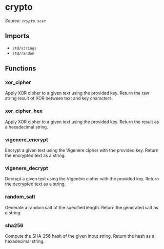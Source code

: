 # crypto

*Source: `crypto.scar`*

## Imports

- `std/strings`
- `std/random`

## Functions

### xor_cipher

Apply XOR cipher to a given text using the provided key.
Return the raw string result of XOR between text and key characters.

### xor_cipher_hex

Apply XOR cipher to a given text using the provided key.
Return the result as a hexadecimal string.

### vigenere_encrypt

Encrypt a given text using the Vigenère cipher with the provided key.
Return the encrypted text as a string.

### vigenere_decrypt

Decrypt a given text using the Vigenère cipher with the provided key.
Return the decrypted text as a string.

### random_salt

Generate a random salt of the specified length.
Return the generated salt as a string.

### sha256

Compute the SHA-256 hash of the given input string.
Return the hash as a hexadecimal string.

